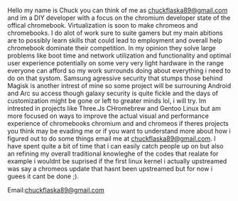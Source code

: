 Hello my name is Chuck you can think of me as chuckflaska89@gmail.com and im a DIY developer with a focus on the chromium developer state of the offical chromebook.
Virtualization is soon to make chromeos and chromebooks. I do alot of work sure to suite gamers but my main abitions are to possibly learn skills that could lead to 
employment and overall help chromebook dominate their competition. In my opinion they solve large problems like boot time and network utilization and functionality
and optimal user experience potentially on some very very light hardware in the range everyone can afford so my work surrounds doing about everything i need to do on
that systom. Samsung agressive security that stumps those behind Magisk is another intrest of mine so some project will be surrouning Android and Arc su access
though galaxy security is quite fickle and the days of customization might be gone or left to greater minds lol, i will try. Im intrested in projects
like Three.Js CHromebrew and Gentoo Linux but am more focused on ways to improve the actual visual and performance experience of chromebooks chromium and
and chromeos if theres projects you think may be evading me or if you want to understand more about how i figured out to do some things email me at chuckflaska89@gmail.com.
I have spent quite a bit of time that i can easily catch people up on but also an refining my overall traditional knowleghe of the codes that realate for example
i wouldnt be suprised if the first linux kernel i actually upstreamed was say a chromeos update that hasnt been upstreamed but for now i guees it cant be done ;).

Email:chuckflaska89@gmail.com
